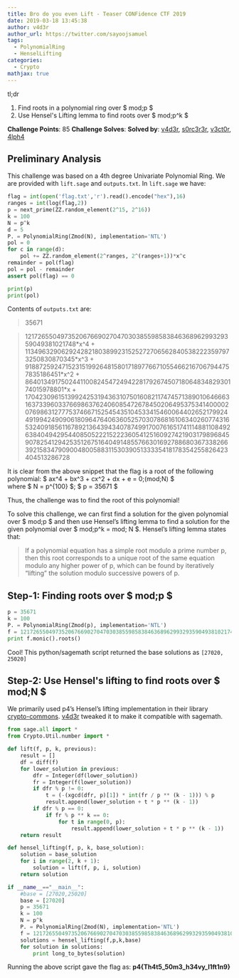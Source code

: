 ```yaml
---
title: Bro do you even Lift - Teaser CONFidence CTF 2019
date: 2019-03-18 13:45:38
author: v4d3r
author_url: https://twitter.com/sayoojsamuel
tags:
  - PolynomialRing
  - HenselLifting
categories:
  - Crypto
mathjax: true
---
```


tl;dr
1. Find roots in a polynomial ring over $ mod\;p $
2. Use Hensel's Lifting lemma to find roots over $ mod\;p^k $

<!--more-->

**Challenge Points**: 85
**Challenge Solves**:
**Solved by**: [v4d3r](https://twitter.com/sayoojsamuel), [s0rc3r3r](https://twitter.com/ashutosha_), [v3ct0r](https://twitter.com/__v3ct0r__), [4lph4](https://twitter.com/__4lph4__)

## Preliminary Analysis

This challenge was based on a 4th degree Univariate Polynomial Ring. We are provided with `lift.sage` and
`outputs.txt`. In `lift.sage` we have:

```python
flag = int(open('flag.txt','r').read().encode("hex"),16)
ranges = int(log(flag,2))
p = next_prime(ZZ.random_element(2^15, 2^16))
k = 100
N = p^k
d = 5
P. = PolynomialRing(Zmod(N), implementation='NTL')
pol = 0
for c in range(d):
    pol += ZZ.random_element(2^ranges, 2^(ranges+1))*x^c
remainder = pol(flag)
pol = pol - remainder
assert pol(flag) == 0

print(p)
print(pol)
```

Contents of `outputs.txt` are:
>35671

>12172655049735206766902704703038559858384636896299329359049381021748\*x^4 + 11349632906292428218038992315252727065628405382223597973250830870345\*x^3 + 9188725924715231519926481580171897766710554662167067944757835186451\*x^2 + 8640134917502441100824547249422817926745071806483482930174015978801\*x + 170423096151399242531943631075016082117474571389010646663163733960337669863762406085472678450206495375341400002076986312777537466715254543510453341546006440265217992449199424909061809647640636052570307868161063402607743165324091856116789213643943407874991700761651741114881108492638404942954408505222152223605412516092742190317989684590782541294253512675164049148557663016927886803673382663921583479090048005883115303905133335418178354255826423404513286728

It is clear from the above snippet that the flag is a root of the following polynomial:
$ ax^4 + bx^3 + cx^2 + dx + e = 0\;(mod\;N) $  
where $ N = p^{100} $; $ p = 35671 $

Thus, the challenge was to find the root of this polynomial!

To solve this challenge, we can first find a solution for the given polynomial over $ mod\;p $ and then use
Hensel’s lifting lemma to find a solution for the given polynomial over $ mod\;p^k = mod\; N $. Hensel’s lifting
lemma states that:
> If a polynomial equation has a simple root modulo a prime number p, then this root corresponds to a unique root of the same equation modulo any higher power of p, which can be found by iteratively “lifting” the solution modulo successive powers of p.

## Step-1: Finding roots over $ mod\;p $
```python
p = 35671
k = 100
P. = PolynomialRing(Zmod(p), implementation='NTL')
f = 12172655049735206766902704703038559858384636896299329359049381021748*x^4 + 11349632906292428218038992315252727065628405382223597973250830870345*x^3 + 9188725924715231519926481580171897766710554662167067944757835186451*x^2 + 8640134917502441100824547249422817926745071806483482930174015978801*x + 170423096151399242531943631075016082117474571389010646663163733960337669863762406085472678450206495375341400002076986312777537466715254543510453341546006440265217992449199424909061809647640636052570307868161063402607743165324091856116789213643943407874991700761651741114881108492638404942954408505222152223605412516092742190317989684590782541294253512675164049148557663016927886803673382663921583479090048005883115303905133335418178354255826423404513286728
print f.monic().roots()
```
Cool! This python/sagemath script returned the base solutions as `[27020, 25020]`

## Step-2: Use Hensel's lifting to find roots over $ mod\;N $
We primarily used p4’s Hensel’s lifting implementation in their library [crypto-commons](https://github.com/p4-team/crypto-commons). [v4d3r](https://twitter.com/sayoojsamuel) tweaked it to
make it compatible with sagemath.

```python
from sage.all import *
from Crypto.Util.number import *

def lift(f, p, k, previous):
    result = []
    df = diff(f)
    for lower_solution in previous:
        dfr = Integer(df(lower_solution))
        fr = Integer(f(lower_solution))
        if dfr % p != 0:
            t = (-(xgcd(dfr, p)[1]) * int(fr / p ** (k - 1))) % p
            result.append(lower_solution + t * p ** (k - 1))
        if dfr % p == 0:
            if fr % p ** k == 0:
                for t in range(0, p):
                    result.append(lower_solution + t * p ** (k - 1))
    return result

def hensel_lifting(f, p, k, base_solution):
    solution = base_solution
    for i in range(2, k + 1):
        solution = lift(f, p, i, solution)
    return solution

if __name__=="__main__":
    #base = [27020,25020]
    base = [27020]
    p = 35671
    k = 100
    N = p^k
    P. = PolynomialRing(Zmod(N), implementation='NTL')
    f = 12172655049735206766902704703038559858384636896299329359049381021748*x^4 + 11349632906292428218038992315252727065628405382223597973250830870345*x^3 + 9188725924715231519926481580171897766710554662167067944757835186451*x^2 + 8640134917502441100824547249422817926745071806483482930174015978801*x + 170423096151399242531943631075016082117474571389010646663163733960337669863762406085472678450206495375341400002076986312777537466715254543510453341546006440265217992449199424909061809647640636052570307868161063402607743165324091856116789213643943407874991700761651741114881108492638404942954408505222152223605412516092742190317989684590782541294253512675164049148557663016927886803673382663921583479090048005883115303905133335418178354255826423404513286728
    solutions = hensel_lifting(f,p,k,base)
    for solution in solutions:
        print long_to_bytes(solution)
```

Running the above script gave the flag as:
**p4{Th4t5_50m3_h34vy_l1ft1n9}**
